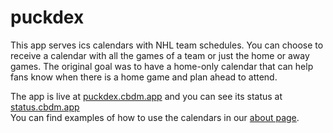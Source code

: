 # puckdex

This app serves ics calendars with NHL team schedules.
You can choose to receive a calendar with all the games of a team or just the home or away games.
The original goal was to have a home-only calendar that can help fans know when there is a home game and plan ahead to attend.

The app is live at [puckdex.cbdm.app](https://puckdex.cbdm.app) and you can see its status at [status.cbdm.app](https://status.cbdm.app)  
You can find examples of how to use the calendars in our [about page](https://puckdex.cbdm.app/about).
